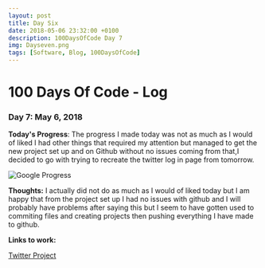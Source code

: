 ```yaml
---
layout: post
title: Day Six
date: 2018-05-06 23:32:00 +0100
description: 100DaysOfCode Day 7
img: Dayseven.png
tags: [Software, Blog, 100DaysOfCode]
---
```


# 100 Days Of Code - Log 

### Day 7: May 6, 2018

**Today's Progress**: The progress I made today was not as much as I would of liked I had other things that required my attention but managed to get the new project set up and on Github without no issues coming from that,I decided to go with trying to recreate the twitter log in page from tomorrow.

![Google Progress]({{site.baseurl}}/assets/img/twitterpage.png)

**Thoughts:** I actually did not do as much as I would of liked today but I am happy that from the project set up I had no issues with github and I will probably have problems after saying this but I seem to have gotten used to commiting files and creating projects then pushing everything I have made to github.


**Links to work:** 

[Twitter Project](https://github.com/NathanScott85/twitter)
